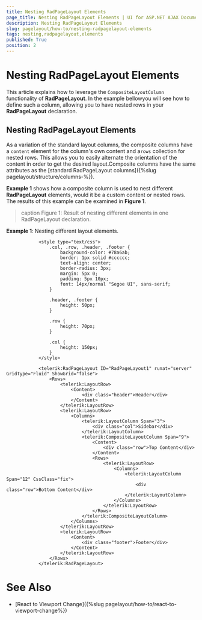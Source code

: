 ```yaml
---
title: Nesting RadPageLayout Elements
page_title: Nesting RadPageLayout Elements | UI for ASP.NET AJAX Documentation
description: Nesting RadPageLayout Elements
slug: pagelayout/how-to/nesting-radpagelayout-elements
tags: nesting,radpagelayout,elements
published: True
position: 2
---
```


# Nesting RadPageLayout Elements



This article explains how to leverage the `CompositeLayoutColumn` functionality of __RadPageLayout__. In the example bellowyou will see how to define such a column, allowing you to have nested rows in your __RadPageLayout__ declaration.

## Nesting RadPageLayout Elements

As a variation of the standard layout columns, the composite columns have a `content` element for the column's own content and a`rows` collection for nested rows. This allows you to easily alternate the orientation of the content in order to get the desired layout.Composite columns have the same attributes as the [standard RadPageLayout columns]({%slug pagelayout/structure/columns-%}).

__Example 1__ shows how a composite column is used to nest different __RadPageLayout__ elements, would it be a custom	content or nested rows. The results of this example can be examined in __Figure 1__.
>caption Figure 1: Result of nesting different elements in one RadPageLayout declaration.



__Example 1__: Nesting different layout elements.

````ASPNET
			<style type="text/css">
				.col, .row, .header, .footer {
					background-color: #78a6ab;
					border: 1px solid #cccccc;
					text-align: center;
					border-radius: 3px;
					margin: 5px 0;
					padding: 5px 10px;
					font: 14px/normal "Segoe UI", sans-serif;
				}
	
				.header, .footer {
					height: 50px;
				}
	
				.row {
					height: 70px;
				}
	
				.col {
					height: 150px;
				}
			</style>
	
			<telerik:RadPageLayout ID="RadPageLayout1" runat="server" GridType="Fluid" ShowGrid="false">
				<Rows>
					<telerik:LayoutRow>
						<Content>
							<div class="header">Header</div>
						</Content>
					</telerik:LayoutRow>
					<telerik:LayoutRow>
						<Columns>
							<telerik:LayoutColumn Span="3">
								<div class="col">Sidebar</div>
							</telerik:LayoutColumn>
							<telerik:CompositeLayoutColumn Span="9">
								<Content>
									<div class="row">Top Content</div>
								</Content>
								<Rows>
									<telerik:LayoutRow>
										<Columns>
											<telerik:LayoutColumn Span="12" CssClass="fix">
												<div class="row">Bottom Content</div>
											</telerik:LayoutColumn>
										</Columns>
									</telerik:LayoutRow>
								</Rows>
							</telerik:CompositeLayoutColumn>
						</Columns>
					</telerik:LayoutRow>
					<telerik:LayoutRow>
						<Content>
							<div class="footer">Footer</div>
						</Content>
					</telerik:LayoutRow>
				</Rows>
			</telerik:RadPageLayout>
````



# See Also

 * [React to Viewport Change]({%slug pagelayout/how-to/react-to-viewport-change%})
